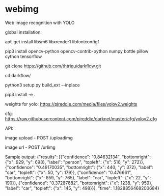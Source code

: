 # webimg
Web image recognition with YOLO

global installation:

apt-get install libsm6 libxrender1 libfontconfig1

pip3 install opencv-python opencv-contrib-python numpy bottle pillow cython tensorflow

git clone https://github.com/thtrieu/darkflow.git

cd darkflow/

python3 setup.py build_ext --inplace

pip3 install -e . 

weights for yolo: https://pjreddie.com/media/files/yolov2.weights

cfg: https://raw.githubusercontent.com/pjreddie/darknet/master/cfg/yolov2.cfg

API:

image upload - POST /uploadimg

image url - POST /urlimg

Sample output: 
{"results": [{"confidence": "0.84632134", "bottomright": {"x": 929, "y": 693}, "label": "person", "topleft": {"x": 516, "y": 272}}, {"confidence": "0.49170035", "bottomright": {"x": 440, "y": 372}, "label": "car", "topleft": {"x": 50, "y": 179}}, {"confidence": "0.476661", "bottomright": {"x": 859, "y": 765}, "label": "car", "topleft": {"x": 22, "y": 190}}, {"confidence": "0.37287682", "bottomright": {"x": 1238, "y": 959}, "label": "car", "topleft": {"x": 145, "y": 498}}], "time": 1.1828856468200684}
